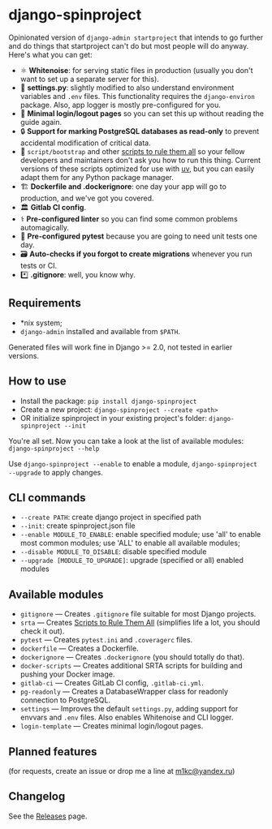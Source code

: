 # django-spinproject

Opinionated version of `django-admin startproject` that intends to go further and do things that startproject can't do but most people will do anyway. Here's what you can get:

* ⚛️ **Whitenoise**: for serving static files in production (usually you don't want to set up a separate server for this).
* 🔧 **settings.py**: slightly modified to also understand environment variables and `.env` files. This functionality requires the `django-environ` package. Also, app logger is mostly pre-configured for you.
* 🔑 **Minimal login/logout pages** so you can set this up without reading the guide again.
* 🔒 **Support for marking PostgreSQL databases as read-only** to prevent accidental modification of critical data.
* 🧰 `script/bootstrap` and other [scripts to rule them all](https://github.blog/2015-06-30-scripts-to-rule-them-all/) so your fellow developers and maintainers don't ask you how to run this thing. Current versions of these scripts optimized for use with [uv](https://docs.astral.sh/uv), but you can easily adapt them for any Python package manager.
* 🏗️ **Dockerfile and .dockerignore**: one day your app will go to production, and we've got you covered.
* 🏛️ **Gitlab CI config**.
* ⚕️ **Pre-configured linter** so you can find some common problems automagically.
* 🏃 **Pre-configured pytest** because you are going to need unit tests one day.
* 🗃️ **Auto-checks if you forgot to create migrations** whenever you run tests or CI.
* *️⃣ **.gitignore**: well, you know why.

## Requirements

* \*nix system;
* `django-admin` installed and available from `$PATH`.

Generated files will work fine in Django >= 2.0, not tested in earlier versions.

## How to use

* Install the package: `pip install django-spinproject`
* Create a new project: `django-spinproject --create <path>`
* OR initialize spinproject in your existing project's folder: `django-spinproject --init`

You're all set. Now you can take a look at the list of available modules: `django-spinproject --help`

Use `django-spinproject --enable` to enable a module, `django-spinproject --upgrade` to apply changes.

## CLI commands

* `--create PATH`: create django project in specified path
* `--init`: create spinproject.json file
* `--enable MODULE_TO_ENABLE`: enable specified module; use 'all' to enable most common modules; use 'ALL' to enable all available modules;
* `--disable MODULE_TO_DISABLE`: disable specified module
* `--upgrade [MODULE_TO_UPGRADE]`: upgrade (specified or all) enabled modules

## Available modules

* `gitignore` — Creates `.gitignore` file suitable for most Django projects.
* `srta` — Creates [Scripts to Rule Them All](https://github.blog/2015-06-30-scripts-to-rule-them-all/) (simplifies life a lot, you should check it out).
* `pytest` — Creates `pytest.ini` and `.coveragerc` files.
* `dockerfile` — Creates a Dockerfile.
* `dockerignore` — Creates `.dockerignore` (you should totally do that).
* `docker-scripts` — Creates additional SRTA scripts for building and pushing your Docker image.
* `gitlab-ci` — Creates GitLab CI config, `.gitlab-ci.yml`.
* `pg-readonly` — Creates a DatabaseWrapper class for readonly connection to PostgreSQL.
* `settings` — Improves the default `settings.py`, adding support for envvars and `.env` files. Also enables Whitenoise and CLI logger.
* `login-template` — Creates minimal login/logout pages.

## Planned features

(for requests, create an issue or drop me a line at m1kc@yandex.ru)

## Changelog

See the [Releases](https://github.com/m1kc/django-spinproject/releases) page.
